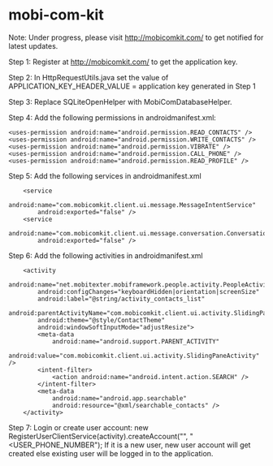 # mobi-com-kit


Note: Under progress, please visit http://mobicomkit.com/ to get notified for latest updates.

Step 1: Register at http://mobicomkit.com/ to get the application key.

Step 2: In HttpRequestUtils.java set the value of APPLICATION_KEY_HEADER_VALUE = application key generated in Step 1

Step 3: Replace SQLiteOpenHelper with MobiComDatabaseHelper.

Step 4: Add the following permissions in androidmanifest.xml:


    <uses-permission android:name="android.permission.READ_CONTACTS" />
    <uses-permission android:name="android.permission.WRITE_CONTACTS" />
    <uses-permission android:name="android.permission.VIBRATE" />
    <uses-permission android:name="android.permission.CALL_PHONE" />
    <uses-permission android:name="android.permission.READ_PROFILE" />

Step 5: Add the following services in androidmanifest.xml

        <service
            android:name="com.mobicomkit.client.ui.message.MessageIntentService"
            android:exported="false" />
        <service
            android:name="com.mobicomkit.client.ui.message.conversation.ConversationLoadingIntentService"
            android:exported="false" />
            
            
Step 6: Add the following activities in androidmanifest.xml
        <activity
            android:name="com.mobicomkit.client.ui.activity.SlidingPaneActivity"
            android:configChanges="keyboardHidden|orientation|screenSize"
            android:label="@string/app_name"
            android:parentActivityName="<APP_PARENT_ACTIVITY>"
            android:theme="@style/MobiComAppBaseTheme" >
            <!-- Parent activity meta-data to support API level 7+ -->
            <meta-data
                android:name="android.support.PARENT_ACTIVITY"
                android:value="<APP_PARENT_ACTIVITY>" />
            <intent-filter>
                <action android:name="android.intent.action.SEND" />
                <category android:name="android.intent.category.DEFAULT" />
                <data android:mimeType="text/plain" />
            </intent-filter>
            <intent-filter>
                <action android:name="android.intent.action.SEND" />
                <action android:name="android.intent.action.SENDTO" />
                <category android:name="android.intent.category.DEFAULT" />
                <category android:name="android.intent.category.BROWSABLE" />
            </intent-filter>
        </activity>
        
        <activity
            android:name="net.mobitexter.mobiframework.people.activity.PeopleActivity"
            android:configChanges="keyboardHidden|orientation|screenSize"
            android:label="@string/activity_contacts_list"
            android:parentActivityName="com.mobicomkit.client.ui.activity.SlidingPaneActivity"
            android:theme="@style/ContactTheme"
            android:windowSoftInputMode="adjustResize">
            <meta-data
                android:name="android.support.PARENT_ACTIVITY"
                android:value="com.mobicomkit.client.ui.activity.SlidingPaneActivity" />
            <intent-filter>
                <action android:name="android.intent.action.SEARCH" />
            </intent-filter>
            <meta-data
                android:name="android.app.searchable"
                android:resource="@xml/searchable_contacts" />
        </activity>


Step 7: Login or create user account: 
new RegisterUserClientService(activity).createAccount("", "<USER_PHONE_NUMBER"); 
If it is a new user, new user account will get created else existing user will be logged in to the application.

